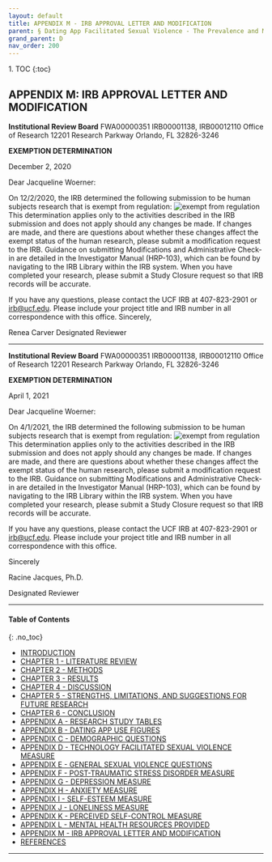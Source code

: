 ```yaml
---
layout: default
title: APPENDIX M - IRB APPROVAL LETTER AND MODIFICATION     
parent: § Dating App Facilitated Sexual Violence - The Prevalence and Mental Health Effects  
grand_parent: D 
nav_order: 200 
---
```

<style>
.dont-break-out {
  /* These are technically the same, but use both */
  overflow-wrap: break-word;
  word-wrap: break-word;

     -ms-word-break: break-all;
  /* This is the dangerous one in WebKit, as it breaks things wherever */
  word-break: break-all;
  /* Instead use this non-standard one: */
  word-break: break-word;
}

.youtube-container {
    position: relative;
    width: 100%;
    height: 0;
    padding-bottom: 56.25%;
}
.youtube-video {
    position: absolute;
    top: 0;
    left: 0;
    width: 100%;
    height: 100%;
}

</style>

<div class="dont-break-out" markdown="1">
1. TOC
{:toc}

## APPENDIX M: IRB APPROVAL LETTER AND MODIFICATION

**Institutional Review Board**
FWA00000351
IRB00001138, IRB00012110
Office of Research
12201 Research Parkway Orlando, FL 32826-3246

**EXEMPTION DETERMINATION** 

December 2, 2020

Dear Jacqueline Woerner: 

On 12/2/2020, the IRB determined the following submission to be human subjects research that is exempt from regulation:
![exempt from regulation](https://statics.bsafes.com/images/papers/dating-app-facilitated-sexual-violence-the-prevalence-and-mental-health-effects-appendix-m-1.png)
This determination applies only to the activities described in the IRB submission and does not apply should any changes be made. If changes are made, and there are questions about whether these changes affect the exempt status of the human research, please submit a modification request to the IRB. Guidance on submitting Modifications and Administrative Check-in are detailed in the Investigator Manual (HRP-103), which can be found by navigating to the IRB Library within the IRB system. When you have completed your research, please submit a Study Closure request so that IRB records will be accurate.

If you have any questions, please contact the UCF IRB at 407-823-2901 or irb@ucf.edu. Please include your project title and IRB number in all correspondence with this office. Sincerely,

Renea Carver
Designated Reviewer 

***

**Institutional Review Board**
FWA00000351
IRB00001138, IRB00012110
Office of Research
12201 Research Parkway Orlando, FL 32826-3246

**EXEMPTION DETERMINATION** 

April 1, 2021

Dear Jacqueline Woerner: 

On 4/1/2021, the IRB determined the following submission to be human subjects research that is exempt from regulation: 
![exempt from regulation](https://statics.bsafes.com/images/papers/dating-app-facilitated-sexual-violence-the-prevalence-and-mental-health-effects-appendix-m-2.png)
This determination applies only to the activities described in the IRB submission and does not apply should any changes be made. If changes are made, and there are questions about whether these changes affect the exempt status of the human research, please submit a modification request to the IRB. Guidance on submitting Modifications and Administrative Check-in are detailed in the Investigator Manual (HRP-103), which can be found by navigating to the IRB Library within the IRB system. When you have completed your research, please submit a Study Closure request so that IRB records will be accurate.

If you have any questions, please contact the UCF IRB at 407-823-2901 or irb@ucf.edu. Please include your project title and IRB number in all correspondence with this office.

Sincerely

Racine Jacques, Ph.D.

Designated Reviewer

***

#### Table of Contents
{: .no_toc}

<ul><li> <a href="/docs/D/dating-app-facilitated-sexual-violence-the-prevalence-and-mental-health-effects-1/">INTRODUCTION</a></li><li> <a href="/docs/D/dating-app-facilitated-sexual-violence-the-prevalence-and-mental-health-effects-2/">CHAPTER 1 - LITERATURE REVIEW</a></li><li> <a href="/docs/D/dating-app-facilitated-sexual-violence-the-prevalence-and-mental-health-effects-3/">CHAPTER 2 - METHODS</a></li><li> <a href="/docs/D/dating-app-facilitated-sexual-violence-the-prevalence-and-mental-health-effects-4/">CHAPTER 3 - RESULTS</a></li><li> <a href="/docs/D/dating-app-facilitated-sexual-violence-the-prevalence-and-mental-health-effects-5/">CHAPTER 4 - DISCUSSION</a></li><li> <a href="/docs/D/dating-app-facilitated-sexual-violence-the-prevalence-and-mental-health-effects-6/">CHAPTER 5 - STRENGTHS, LIMITATIONS, AND SUGGESTIONS FOR FUTURE RESEARCH</a></li><li> <a href="/docs/D/dating-app-facilitated-sexual-violence-the-prevalence-and-mental-health-effects-7/">CHAPTER 6 - CONCLUSION</a></li><li> <a href="/docs/D/dating-app-facilitated-sexual-violence-the-prevalence-and-mental-health-effects-8/">APPENDIX A - RESEARCH STUDY TABLES</a></li><li> <a href="/docs/D/dating-app-facilitated-sexual-violence-the-prevalence-and-mental-health-effects-9/">APPENDIX B - DATING APP USE FIGURES</a></li><li> <a href="/docs/D/dating-app-facilitated-sexual-violence-the-prevalence-and-mental-health-effects-10/">APPENDIX C - DEMOGRAPHIC QUESTIONS</a></li><li> <a href="/docs/D/dating-app-facilitated-sexual-violence-the-prevalence-and-mental-health-effects-11/">APPENDIX D - TECHNOLOGY FACILITATED SEXUAL VIOLENCE MEASURE</a></li><li> <a href="/docs/D/dating-app-facilitated-sexual-violence-the-prevalence-and-mental-health-effects-12/">APPENDIX E - GENERAL SEXUAL VIOLENCE QUESTIONS</a></li><li> <a href="/docs/D/dating-app-facilitated-sexual-violence-the-prevalence-and-mental-health-effects-13/">APPENDIX F - POST-TRAUMATIC STRESS DISORDER MEASURE</a></li><li> <a href="/docs/D/dating-app-facilitated-sexual-violence-the-prevalence-and-mental-health-effects-14/">APPENDIX G - DEPRESSION MEASURE</a></li><li> <a href="/docs/D/dating-app-facilitated-sexual-violence-the-prevalence-and-mental-health-effects-15/">APPENDIX H - ANXIETY MEASURE</a></li><li> <a href="/docs/D/dating-app-facilitated-sexual-violence-the-prevalence-and-mental-health-effects-16/">APPENDIX I - SELF-ESTEEM MEASURE</a></li><li> <a href="/docs/D/dating-app-facilitated-sexual-violence-the-prevalence-and-mental-health-effects-17/">APPENDIX J - LONELINESS MEASURE</a></li><li> <a href="/docs/D/dating-app-facilitated-sexual-violence-the-prevalence-and-mental-health-effects-18/">APPENDIX K - PERCEIVED SELF-CONTROL MEASURE</a></li><li> <a href="/docs/D/dating-app-facilitated-sexual-violence-the-prevalence-and-mental-health-effects-19/">APPENDIX L - MENTAL HEALTH RESOURCES PROVIDED</a></li><li> <a href="/docs/D/dating-app-facilitated-sexual-violence-the-prevalence-and-mental-health-effects-20/">APPENDIX M - IRB APPROVAL LETTER AND MODIFICATION</a></li><li> <a href="/docs/D/dating-app-facilitated-sexual-violence-the-prevalence-and-mental-health-effects-21/">REFERENCES</a></li></ul>

***

</div>
